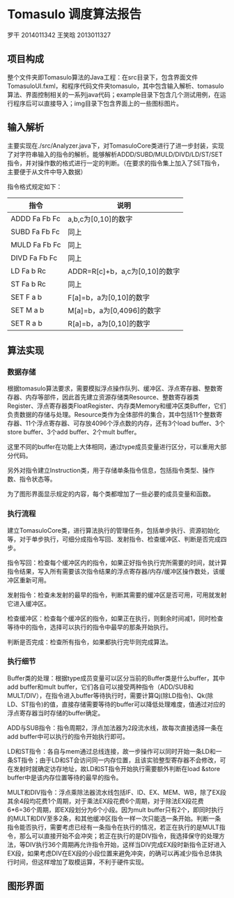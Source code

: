 # Tomasulo 调度算法报告 #
罗干 2014011342
王笑晗 2013011327

## 项目构成 ##
整个文件夹即Tomasulo算法的Java工程：在src目录下，包含界面文件TomasuloUI.fxml，和程序代码文件夹tomasulo，其中包含输入解析、tomasulo算法、界面控制相关的一系列java代码；example目录下包含几个测试用例，在运行程序后可以直接导入；img目录下包含界面上的一些图标图片。

## 输入解析 ##

主要实现在./src/Analyzer.java下，对TomasuloCore类进行了进一步封装，实现了对字符串输入的指令的解析。能够解析ADDD/SUBD/MULD/DIVD/LD/ST/SET指令，并对操作数的格式进行一定的判断。（在要求的指令集上加入了SET指令，主要便于从文件中导入数据）

指令格式规定如下：

指令 | 说明
---- | ----
ADDD Fa Fb Fc | a,b,c为[0,10]的数字
SUBD Fa Fb Fc | 同上
MULD Fa Fb Fc | 同上
DIVD Fa Fb Fc | 同上
LD Fa b Rc | ADDR=R[c]+b，a,c为[0,10]的数字
ST Fa b Rc | 同上
SET F a b | F[a]=b，a为[0,10]的数字
SET M a b | M[a]=b，a为[0,4096]的数字
SET R a b | R[a]=b，a为[0,10]的数字

## 算法实现 ##

### 数据存储 ###

根据tomasulo算法要求，需要模拟浮点操作队列、缓冲区、浮点寄存器、整数寄存器、内存等部件，因此首先建立资源存储类Resource、整数寄存器类Register、浮点寄存器类FloatRegister、内存类Memory和缓冲区类Buffer，它们负责数据的存储与处理。Resource类作为全体部件的集合，其中包括11个整数寄存器、11个浮点寄存器、可存放4096个浮点数的内存，还有3个load buffer、3个store buffer、3个add buffer、2个mult buffer。

这里不同的buffer在功能上大体相同，通过type成员变量进行区分，可以重用大部分代码。

另外对指令建立Instruction类，用于存储单条指令信息，包括指令类型、操作数、指令状态等。

为了图形界面显示规定的内容，每个类都增加了一些必要的成员变量和函数。

### 执行流程 ###

建立TomasuloCore类，进行算法执行的管理任务，包括单步执行、资源初始化等，对于单步执行，可细分成指令写回、发射指令、检查缓冲区、判断是否完成四步。

指令写回：检查每个缓冲区内的指令，如果正好指令执行完所需要的时间，就计算指令结果，写入所有需要该次指令结果的浮点寄存器/内存/缓冲区操作数处，该缓冲区重新可用。

发射指令：检查未发射的最早的指令，判断其需要的缓冲区是否可用，可用就发射它进入缓冲区。

检查缓冲区：检查每个缓冲区的指令，如果正在执行，则剩余时间减1，同时检查等待中的指令，选择可以执行的指令中最早的那条开始执行。

判断是否完成：检查所有指令，如果都执行完毕则完成算法。

### 执行细节 ###

Buffer类的处理：根据type成员变量可以区分当前的Buffer类是什么buffer，其中add buffer和mult buffer，它们各自可以接受两种指令（ADD/SUB和MULT/DIV），在指令进入buffer等待执行时，需要计算Qj(除LD指令)、Qk(除LD、ST指令)的值，直接存储需要等待的buffer可以降低处理难度，值通过对应的浮点寄存器当时存储的buffer确定。

ADD与SUB指令：指令周期2，浮点加法器为2段流水线，故每次直接选择一条在add buffer中可以执行的指令开始执行即可。

LD和ST指令：各自与mem通过总线连接，故一步操作可以同时开始一条LD和一条ST指令；由于LD和ST会访问同一内存位置，且该实验整型寄存器不会修改，可在发射时就确定访存地址，故LD和ST指令开始执行需要额外判断在load &store buffer中是该内存位置等待的最早的指令。

MULT和DIV指令：浮点乘除法器流水线包括IF、ID、EX、MEM、WB，除了EX段其余4段均花费1个周期，对于乘法EX段花费6个周期，对于除法EX段花费6*6=36个周期，即EX段划分为6个小段。因为mult buffer只有2个，即同时执行的MULT和DIV至多2条，和其他缓冲区指令一样一次只能选一条开始。判断一条指令能否执行，需要考虑已经有一条指令在执行的情况，若正在执行的是MULT指令，那么可以直接开始不会冲突；若正在执行的是DIV指令，我选择保守的处理方法，等DIV执行36个周期再允许指令开始，这样当DIV完成EX段时新指令正好进入EX段，如果考虑DIV在EX段的小段位置来避免冲突，的确可以再减少指令总体执行时间，但这样增加了取模运算，不利于硬件实现。

## 图形界面 ##

